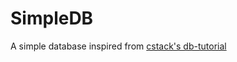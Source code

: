 # SimpleDB
A simple database inspired from [cstack's db-tutorial](https://cstack.github.io/db_tutorial/)
